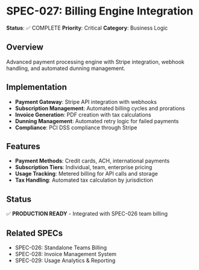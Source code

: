 # SPEC-027: Billing Engine Integration

**Status**: ✅ COMPLETE
**Priority**: Critical
**Category**: Business Logic

## Overview

Advanced payment processing engine with Stripe integration, webhook handling, and automated dunning management.

## Implementation

- **Payment Gateway**: Stripe API integration with webhooks
- **Subscription Management**: Automated billing cycles and prorations
- **Invoice Generation**: PDF creation with tax calculations
- **Dunning Management**: Automated retry logic for failed payments
- **Compliance**: PCI DSS compliance through Stripe

## Features

- **Payment Methods**: Credit cards, ACH, international payments
- **Subscription Tiers**: Individual, team, enterprise pricing
- **Usage Tracking**: Metered billing for API calls and storage
- **Tax Handling**: Automated tax calculation by jurisdiction

## Status

✅ **PRODUCTION READY** - Integrated with SPEC-026 team billing

## Related SPECs

- SPEC-026: Standalone Teams Billing
- SPEC-028: Invoice Management System
- SPEC-029: Usage Analytics & Reporting
